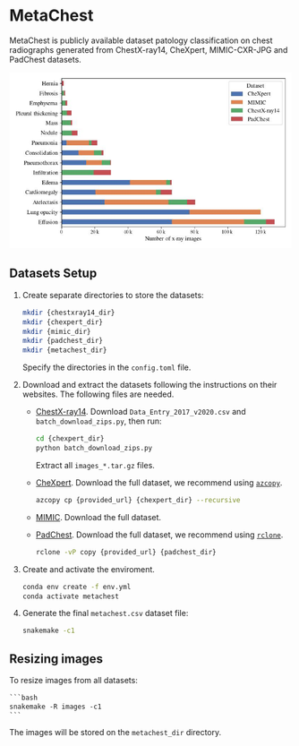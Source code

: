 # MetaChest

MetaChest is publicly available dataset patology classification on chest radiographs generated from ChestX-ray14, CheXpert, MIMIC-CXR-JPG and PadChest datasets.

![Metachest distribution](metachest.jpg)

## Datasets Setup

1. Create separate directories to store the datasets:
    ```bash
    mkdir {chestxray14_dir}
    mkdir {chexpert_dir}
    mkdir {mimic_dir}
    mkdir {padchest_dir}
    mkdir {metachest_dir}
    ```
    Specify the directories in the `config.toml` file.

2. Download and extract the datasets following the instructions on their websites. The following files are needed.

    * [ChestX-ray14](https://nihcc.app.box.com/v/ChestXray-NIHCC/folder/36938765345). Download `Data_Entry_2017_v2020.csv` and `batch_download_zips.py`, then run:
        ```bash
        cd {chexpert_dir}
        python batch_download_zips.py
        ```
        Extract all `images_*.tar.gz` files.

    * [CheXpert](https://stanfordmlgroup.github.io/competitions/chexpert/). Download the full dataset, we recommend using [`azcopy`](https://learn.microsoft.com/en-us/azure/storage/common/storage-use-azcopy-v10?tabs=dnf).
        ```bash
        azcopy cp {provided_url} {chexpert_dir} --recursive
        ```

    * [MIMIC](https://physionet.org/content/mimic-cxr-jpg/2.0.0/). Download the full dataset.

    * [PadChest](https://bimcv.cipf.es/bimcv-projects/padchest/). Download the full dataset, we recommend using [`rclone`](https://rclone.org/install/).
        ```bash
        rclone -vP copy {provided_url} {padchest_dir}
        ```

2. Create and activate the enviroment.
    ```bash
    conda env create -f env.yml
    conda activate metachest
    ```

3. Generate the final `metachest.csv` dataset file:
    ```bash
    snakemake -c1
    ```


## Resizing images

To resize images from all datasets:

    ```bash
    snakemake -R images -c1
    ```

The images will be stored on the `metachest_dir` directory.
